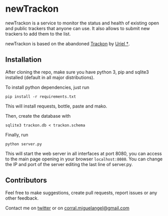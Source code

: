 # newTrackon

newTrackon is a service to monitor the status and health of existing open and public trackers that anyone can use.
It also allows to submit new trackers to add them to the list.

newTrackon is based on the abandoned [Trackon](http://repo.cat-v.org/trackon/) by [Uriel †](https://github.com/uriel).

## Installation

After cloning the repo, make sure you have python 3, pip and sqlite3 installed (default in all major distributions).

To install python dependencies, just run
```
pip install -r requirements.txt
```
This will install requests, bottle, paste and mako.

Then, create the database with
```
sqlite3 trackon.db < trackon.schema
```

Finally, run 
```
python server.py
```
This will start the web server in all interfaces at port 8080, you can access to the main page opening in your browser `localhost:8080`.
You can change the IP and port of the server editing the last line of server.py.

## Contributors

Feel free to make suggestions, create pull requests, report issues or any other feedback.

Contact me on [twitter](https://twitter.com/CorralPeltzer) or on corral.miguelangel@gmail.com
